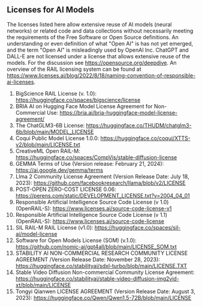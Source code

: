 
## Licenses for AI Models

The licenses listed here allow extensive reuse of AI models (neural networks) or related code and data collections without necessarily meeting the requirements of the Free Software or Open Source definitions. 
An understanding or even definition of what "Open AI" is has not yet emerged, and the term "Open AI" is misleadingly used by OpenAI Inc. ChatGPT and DALL-E are not licensed under a license that allows extensive reuse of the models. For the discussion see https://opensource.org/deepdive.
An overview of the RAIL licensing system can be found at https://www.licenses.ai/blog/2022/8/18/naming-convention-of-responsible-ai-licenses.

1. BigScience RAIL License (v. 1.0): https://huggingface.co/spaces/bigscience/license
1. BRIA AI on Hugging Face Model License Agreement for Non-Commercial Use: https://bria.ai/bria-huggingface-model-license-agreement/
1. The ChatGLM3-6B License: https://huggingface.co/THUDM/chatglm3-6b/blob/main/MODEL_LICENSE
1. Coqui Public Model License 1.0.0: https://huggingface.co/coqui/XTTS-v2/blob/main/LICENSE.txt
1. CreativeML Open RAIL-M: https://huggingface.co/spaces/CompVis/stable-diffusion-license
1. GEMMA Terms of Use (Version release: February 21, 2024): https://ai.google.dev/gemma/terms 
1. Llma 2 Community License Agreement (Version Release Date: July 18, 2023): https://github.com/facebookresearch/llama/blob/v2/LICENSE
2. POST-OPEN ZERO-COST LICENSE 0.06: https://perens.com/static/DEVELOPMENT_LICENSE.txt?v=2004_04_01
1. Responsible Artificial Intelligence Source Code License (v 1.0) (OpenRAIL-S): https://www.licenses.ai/source-code-license-v1 
1. Responsible Artificial Intelligence Source Code License (v 1.1) (OpenRAIL-S): https://www.licenses.ai/source-code-license
1. SIL RAIL-M RAIL License (v1.0): https://huggingface.co/spaces/sil-ai/model-license
2. Software for Open Models License (SOM) (v.1.0): https://github.com/nomic-ai/gpt4all/blob/main/LICENSE_SOM.txt
1. STABILITY AI NON-COMMERCIAL RESEARCH COMMUNITY LICENSE AGREEMENT /Version Release Date: November 28, 2023): https://huggingface.co/stabilityai/sdxl-turbo/blob/main/LICENSE.TXT
1. Stable Video Diffusion Non-commercial Community License Agreement: https://huggingface.co/stabilityai/stable-video-diffusion-img2vid-xt/blob/main/LICENSE
1. Tongyi Qianwen LICENSE AGREEMENT (Version Release Date: August 3, 2023): https://huggingface.co/Qwen/Qwen1.5-72B/blob/main/LICENSE

